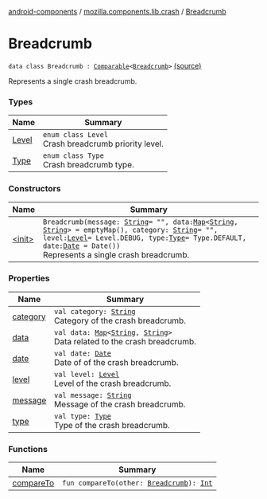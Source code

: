[android-components](../../index.md) / [mozilla.components.lib.crash](../index.md) / [Breadcrumb](./index.md)

# Breadcrumb

`data class Breadcrumb : `[`Comparable`](https://kotlinlang.org/api/latest/jvm/stdlib/kotlin/-comparable/index.html)`<`[`Breadcrumb`](./index.md)`>` [(source)](https://github.com/mozilla-mobile/android-components/blob/master/components/lib/crash/src/main/java/mozilla/components/lib/crash/Breadcrumb.kt#L15)

Represents a single crash breadcrumb.

### Types

| Name | Summary |
|---|---|
| [Level](-level/index.md) | `enum class Level`<br>Crash breadcrumb priority level. |
| [Type](-type/index.md) | `enum class Type`<br>Crash breadcrumb type. |

### Constructors

| Name | Summary |
|---|---|
| [&lt;init&gt;](-init-.md) | `Breadcrumb(message: `[`String`](https://kotlinlang.org/api/latest/jvm/stdlib/kotlin/-string/index.html)` = "", data: `[`Map`](https://kotlinlang.org/api/latest/jvm/stdlib/kotlin.collections/-map/index.html)`<`[`String`](https://kotlinlang.org/api/latest/jvm/stdlib/kotlin/-string/index.html)`, `[`String`](https://kotlinlang.org/api/latest/jvm/stdlib/kotlin/-string/index.html)`> = emptyMap(), category: `[`String`](https://kotlinlang.org/api/latest/jvm/stdlib/kotlin/-string/index.html)` = "", level: `[`Level`](-level/index.md)` = Level.DEBUG, type: `[`Type`](-type/index.md)` = Type.DEFAULT, date: `[`Date`](https://developer.android.com/reference/java/util/Date.html)` = Date())`<br>Represents a single crash breadcrumb. |

### Properties

| Name | Summary |
|---|---|
| [category](category.md) | `val category: `[`String`](https://kotlinlang.org/api/latest/jvm/stdlib/kotlin/-string/index.html)<br>Category of the crash breadcrumb. |
| [data](data.md) | `val data: `[`Map`](https://kotlinlang.org/api/latest/jvm/stdlib/kotlin.collections/-map/index.html)`<`[`String`](https://kotlinlang.org/api/latest/jvm/stdlib/kotlin/-string/index.html)`, `[`String`](https://kotlinlang.org/api/latest/jvm/stdlib/kotlin/-string/index.html)`>`<br>Data related to the crash breadcrumb. |
| [date](date.md) | `val date: `[`Date`](https://developer.android.com/reference/java/util/Date.html)<br>Date of of the crash breadcrumb. |
| [level](level.md) | `val level: `[`Level`](-level/index.md)<br>Level of the crash breadcrumb. |
| [message](message.md) | `val message: `[`String`](https://kotlinlang.org/api/latest/jvm/stdlib/kotlin/-string/index.html)<br>Message of the crash breadcrumb. |
| [type](type.md) | `val type: `[`Type`](-type/index.md)<br>Type of the crash breadcrumb. |

### Functions

| Name | Summary |
|---|---|
| [compareTo](compare-to.md) | `fun compareTo(other: `[`Breadcrumb`](./index.md)`): `[`Int`](https://kotlinlang.org/api/latest/jvm/stdlib/kotlin/-int/index.html) |
